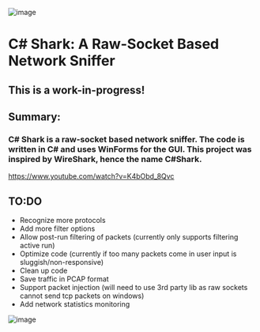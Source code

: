 ![image](https://github.com/caleb1000/CShark/assets/30327564/13eace11-62ec-4655-ac38-128508d8def1)
# C# Shark: A Raw-Socket Based Network Sniffer
## This is a work-in-progress!
## Summary:
### C# Shark is a raw-socket based network sniffer. The code is written in C# and uses WinForms for the GUI. This project was inspired by WireShark, hence the name C#Shark.
https://www.youtube.com/watch?v=K4bObd_8Qvc
## TO:DO
* Recognize more protocols
* Add more filter options
* Allow post-run filtering of packets (currently only supports filtering active run)
* Optimize code (currently if too many packets come in user input is sluggish/non-responsive)
* Clean up code
* Save traffic in PCAP format
* Support packet injection (will need to use 3rd party lib as raw sockets cannot send tcp packets on windows)
* Add network statistics monitoring
  
![image](https://github.com/caleb1000/CShark/assets/30327564/601665d3-2d20-4fb8-8e82-c51e99c0bf7b)

  



